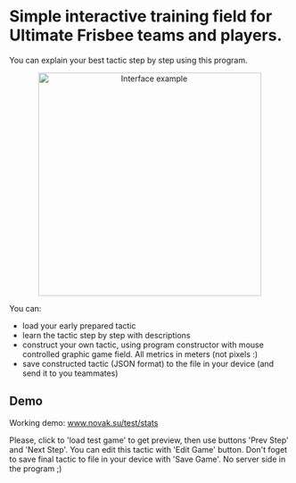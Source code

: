 # Simple interactive training field for Ultimate Frisbee teams and players.

You can explain your best tactic step by step using this program.  
 
<p align="center">
  <img src=".src/img/creenshot.jpg" alt="Interface example" width="400">
</p>

You can: <br>

* load your early prepared tactic
* learn the tactic step by step with descriptions
* construct your own tactic, using program constructor with mouse controlled graphic game field. All metrics in meters (not pixels :) 
* save constructed tactic (JSON format) to the file in your device (and send it to you teammates)

## Demo

Working demo: <a href="http://www.novak.su/test/stats">www.novak.su/test/stats</a> <br>

Please, click to 'load test game' to get preview, then use buttons 'Prev Step' and 'Next Step'. You can edit this tactic with 'Edit Game' button. 
Don't foget to save final tactic to file in your device with 'Save Game'. No server side in the program ;) 

